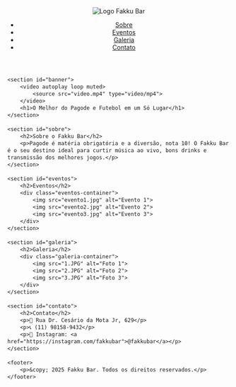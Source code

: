 
<html lang="pt-br">
<head>
    <meta charset="UTF-8">
    <meta name="viewport" content="width=device-width, initial-scale=1.0">
    <title>Fakku Bar</title>
    <link rel="stylesheet" href="styles.css">
</head>
<body>
    <header>
        <img src="fakku-bar-logo.jpg" alt="Logo Fakku Bar">
        <nav>
            <ul>
                <li><a href="#sobre">Sobre</a></li>
                <li><a href="#eventos">Eventos</a></li>
                <li><a href="#galeria">Galeria</a></li>
                <li><a href="#contato">Contato</a></li>
            </ul>
        </nav>
    </header>

    <section id="banner">
        <video autoplay loop muted>
            <source src="video.mp4" type="video/mp4">
        </video>
        <h1>O Melhor do Pagode e Futebol em um Só Lugar</h1>
    </section>

    <section id="sobre">
        <h2>Sobre o Fakku Bar</h2>
        <p>Pagode é matéria obrigatória e a diversão, nota 10! O Fakku Bar é o seu destino ideal para curtir música ao vivo, bons drinks e transmissão dos melhores jogos.</p>
    </section>

    <section id="eventos">
        <h2>Eventos</h2>
        <div class="eventos-container">
            <img src="evento1.jpg" alt="Evento 1">
            <img src="evento2.jpg" alt="Evento 2">
            <img src="evento3.jpg" alt="Evento 3">
        </div>
    </section>

    <section id="galeria">
        <h2>Galeria</h2>
        <div class="galeria-container">
            <img src="1.JPG" alt="Foto 1">
            <img src="2.JPG" alt="Foto 2">
            <img src="3.JPG" alt="Foto 3">
        </div>
    </section>

    <section id="contato">
        <h2>Contato</h2>
        <p>📍 Rua Dr. Cesário da Mota Jr, 629</p>
        <p>📞 (11) 98158-9432</p>
        <p>📲 Instagram: <a href="https://instagram.com/fakkubar">@fakkubar</a></p>
    </section>

    <footer>
        <p>&copy; 2025 Fakku Bar. Todos os direitos reservados.</p>
    </footer>
</body>
</html>
